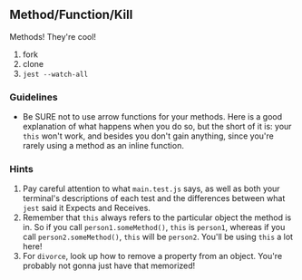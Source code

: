 ## Method/Function/Kill

Methods! They're cool!

1. fork
2. clone
3. `jest --watch-all`


### Guidelines

* Be SURE not to use arrow functions for your methods. Here is a good explanation of what happens when you do so, but the short of it is: your `this` won't work, and besides you don't gain anything, since you're rarely using a method as an inline function.


### Hints

1. Pay careful attention to what `main.test.js` says, as well as both your terminal's descriptions of each test and the differences between what `jest` said it Expects and Receives.
2. Remember that `this` always refers to the particular object the method is in. So if you call `person1.someMethod()`, `this` is `person1`, whereas if you call `person2.someMethod()`, `this` will be `person2`. You'll be using `this` a lot here!
3. For `divorce`, look up how to remove a property from an object. You're probably not gonna just have that memorized!
